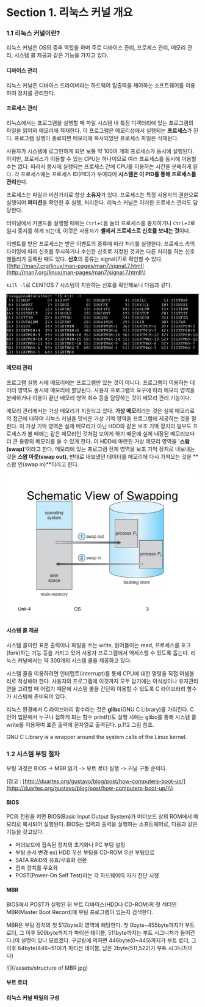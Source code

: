 # Section 1. 리눅스 커널 개요

### 1.1 리눅스 커널이란?

리눅스 커널은 OS의 중추 역할을 하며 주로 디바이스 관리, 프로세스 관리, 메모리 관리, 시스템 콜 제공과 같은 기능을 가지고 있다.

#### 디바이스 관리

리눅스 커널은 디바이스 드라이버라는 하드웨어 입출력을 제어하는 소프트웨어를 이용하여 장치를 관리한다.

#### 프로세스 관리

리눅스에서는 프로그램을 실행할 때 파일 시스템 내 특정 디렉터리에 있는 프로그램의 파일을 읽어와 메모리에 적재한다. 이 프로그램은 메모리상에서 실행되는 **프로세스**가 된다. 프로그램 실행이 종료되면 메모리에 복사되었던 프로세스 파일은 삭제된다.

사용자가 시스템에 로그인하게 되면 보통 약 100여 개의 프로세스가 동시에 실행된다. 하지만, 프로세스가 이용할 수 있는 CPU는 하나이므로 여러 프로세스를 동시에 이용할 수는 없다. 따라서 동시에 실행되는 프로세스 간에 CPU를 이용하는 시간을 분배하게 된다. 각 프로세스에는 프로세스 ID\(PID\)가 부여되어 **시스템은 이 PID를 통해 프로세스를 관리**한다.

프로세스는 파일과 마찬가지로 항상 **소유자**가 있다. 프로세스는 특정 사용자의 권한으로 실행되어 **퍼미션**을 확인한 후 실행, 처리한다. 리눅스 커널은 이러한 프로세스 관리도 담당한다.

터미널에서 커맨드를 실행할 때에는 `Ctrl`+`C`을 눌러 프로세스를 중지하거나 `Ctrl`+`Z`로 일시 중지를 하게 되는데, 이것은 사용자가 **셸에서 프로세스로 신호를 보내는 것**이다.

이벤트를 받은 프로세스는 받은 이벤트의 종류에 따라 처리를 실행한다. 프로세스 측의 타이밍에 따라 신호를 무시하거나 수신한 신호로 지정된 것과는 다른 처리를 하는 신호 핸들러가 등록된 때도 있다. **신호**의 종류는 signal\(7\)로 확인할 수 있다. \([http://man7.org/linux/man-pages/man7/signal.7.html](http://man7.org/linux/man-pages/man7/signal.7.html)\)

`kill -l`로 CENTOS 7 시스템이 지원하는 신호를 확인해보니 다음과 같다.

![](/assets/signal.png)

#### 메모리 관리

프로그램 실행 시에 메모리에는 프로그램만 있는 것이 아니다. 프로그램이 이용하는 데이터 영역도 동시에 메모리에 할당된다. 사용자 프로그램의 요구에 따라 메모리 영역을 분배하거나 이용이 끝난 메모리 영역 회수 등을 담당하는 것이 메모리 관리 기능이다.

메모리 관리에서는 가상 메모리가 지원되고 있다. **가상 메모리**라는 것은 실제 메모리로의 접근에 대하여 리눅스 커널을 덧씌운 가상 기억 영역을 프로그램에 제공하는 것을 말한다. 이 가상 기억 영역은 실제 메모리가 아닌 HDD와 같은 보조 기억 장치의 일부도 프로세스가 볼 때에는 같은 메모리인 것처럼 보이게 하기 때문에 실제 내장된 메모리보다 더 큰 용량의 메모리를 쓸 수 있게 한다. 이 HDD에 마련된 가상 메모리 영역을 '**스왑\(swap\)**'이라고 한다. 메모리에 있는 프로그램 전체 영역을 보조 기억 장치로 내보내는 것을 **스왑 아웃\(swap out\)**, 반대로 내보냈던 데이터를 메모리에 다시 가져오는 것을 **스왑 인\(swap in\)**이라고 한다.

![](/assets/swapping.jpg)

#### 시스템 콜 제공

시스템 콜이란 표준 출력이나 파일을 쓰는 write, 읽어들이는 read, 프로세스를 포크\(fork\)하는 기능 등을 가지고 있어 사용자 프로그램에서 액세스할 수 있도록 돕는다. 리눅스 커널에서는 약 300개의 시스템 콜을 제공하고 있다.

시스템 콜을 이용하려면 인터럽트\(interrupt\)를 통해 CPU에 대한 명령을 직접 어셈블리로 작성해야 한다. 사용자의 프로그램에 이것까지 모두 담기에는 이식성이나 유지관리 면을 고려할 때 어렵기 때문에 시스템 콜을 간단히 이용할 수 있도록 C 라이브러리 함수가 시스템에 준비되어 있다.

리눅스 환경에서 C 라이브러리 함수라는 것은 **glibc**\(GNU C Library\)를 가리킨다. C언어 입문에서 누구나 접하게 되는 함수 printf\(\)도 실행 시에는 glibc를 통해 시스템 콜 write를 이용하여 표준 출력에 문자열로 출력된다. p.112 그림 참조.

GNU C Library is a wrapper around the system calls of the Linux kernel.

### 1.2 시스템 부팅 절차

부팅 과정은 BIOS -&gt; MBR 읽기 -&gt; 부트 로더 실행 -&gt; 커널 구동 순이다.

\(참고 : [http://duartes.org/gustavo/blog/post/how-computers-boot-up/](http://duartes.org/gustavo/blog/post/how-computers-boot-up/)\)

#### BIOS

PC의 전원을 켜면 BIOS\(Basic Input Output System\)가 머더보드 상의 ROM에서 메모리로 복사되어 실행된다. BIOS는 입력과 출력을 실행하는 소프트웨어로, 다음과 같은 기능을 갖고있다.

* 머더보드에 접속된 장치의 초기화나 PC 부팅 설정 
* 부팅 순서 변경 ex\) HDD 우선 부팅을 CD-ROM 우선 부팅으로
* SATA RAID의 유효/무효화 전환
* 접속 장치를 무효화
* POST\(Power-On Self Test\)라는 각 하드웨어의 자가 진단 시행

#### MBR

BIOS에서 POST가 실행된 뒤 부트 디바이스\(HDD나 CD-ROM\)의 첫 섹터인 MBR\(Master Boot Record\)에 부팅 프로그램이 있는지 검색한다.

MBR은 부팅 장치의 첫 512byte의 영역에 해당한다. 첫 0byte~455byte까지가 부트 로더, 그 이후 509byte까지가 파티션 테이블, 511byte까지는 부트 시그니처가 들어간다.\(이 설명이 맞나 모르겠다. 구글링에 의하면 446byte\(0~445\)까지가 부트 로더, 그 이후 64byte\(446~510\)가 파티션 테이블, 남은 2byte\(511,522\)가 부트 시그니처이다\)

![](/assets/structure of MBR.jpg)

#### 부트 로더

#### 리눅스 커널 파일의 구성



